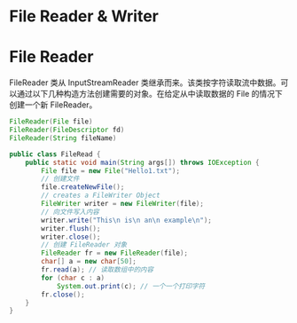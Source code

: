 # File Reader & Writer

# File Reader

FileReader 类从 InputStreamReader 类继承而来。该类按字符读取流中数据。可以通过以下几种构造方法创建需要的对象。在给定从中读取数据的 File 的情况下创建一个新 FileReader。

```java
FileReader(File file)
FileReader(FileDescriptor fd)
FileReader(String fileName)
```

```java
public class FileRead {
    public static void main(String args[]) throws IOException {
        File file = new File("Hello1.txt");
        // 创建文件
        file.createNewFile();
        // creates a FileWriter Object
        FileWriter writer = new FileWriter(file);
        // 向文件写入内容
        writer.write("This\n is\n an\n example\n");
        writer.flush();
        writer.close();
        // 创建 FileReader 对象
        FileReader fr = new FileReader(file);
        char[] a = new char[50];
        fr.read(a); // 读取数组中的内容
        for (char c : a)
            System.out.print(c); // 一个一个打印字符
        fr.close();
    }
}
```
